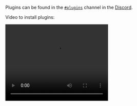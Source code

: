 Plugins can be found in the [`#plugins`](https://discord.com/channels/503045718102114305/551846012310782014) channel in the [Discord](https://discord.com/invite/78ZuWSq).

Video to install plugins:

<video width="320" height="240" controls>
  <source src="../assets/add_plugins.mp4" type="video/mp4">
  Your browser does not support the video tag.
</video>
